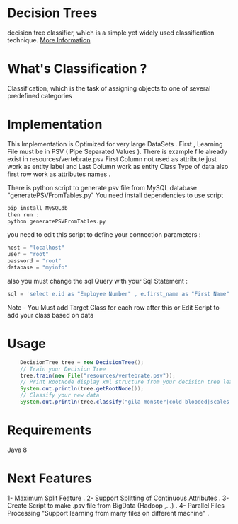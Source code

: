 # Decision Trees

decision tree classifier, which is a simple yet widely used classification technique.
[More Information](http://en.wikipedia.org/wiki/Decision_tree)

# What's Classification ?

Classification, which is the task of assigning objects to one of several predefined
categories

# Implementation

This Implementation is Optimized for very large DataSets .
First , Learning File must be in PSV ( Pipe Separated Values ). There is example file already exist in resources/vertebrate.psv
First Column not used as attribute just work as entity label and Last Column work as entity Class Type of data
also first row work as attributes names .

There is python script to generate psv file from MySQL database "generatePSVFromTables.py"
You need install dependencies to use script
```python
pip install MySQLdb
then run :
python generatePSVFromTables.py
```
you need to edit this script to define your connection parameters :

```python
host = "localhost"
user = "root"
password = "root"
database = "myinfo"
```

also you must change the sql Query with your Sql Statement :

```python
sql = 'select e.id as "Employee Number" , e.first_name as "First Name" , e.last_name as "Last Name", e.haschildren as "Has Children" , d.department_name as "Department Name" from employees e,department d where e.department_no = d.id;'
```

Note - You Must add Target Class for each row after this or Edit Script to add your class based on data

 
# Usage


```java
	DecisionTree tree = new DecisionTree();
	// Train your Decision Tree
	tree.train(new File("resources/vertebrate.psv"));
	// Print RootNode display xml structure from your decision tree learning
	System.out.println(tree.getRootNode());
	// Classify your new data
	System.out.println(tree.classify("gila monster|cold-blooded|scales|no|no|no|yes|yes"));
```

# Requirements
Java 8

# Next Features

1- Maximum Split Feature .
2- Support Splitting of Continuous Attributes .
3- Create Script to make .psv file from BigData (Hadoop ,...) .
4- Parallel Files Processing "Support learning from many files on different machine" .

